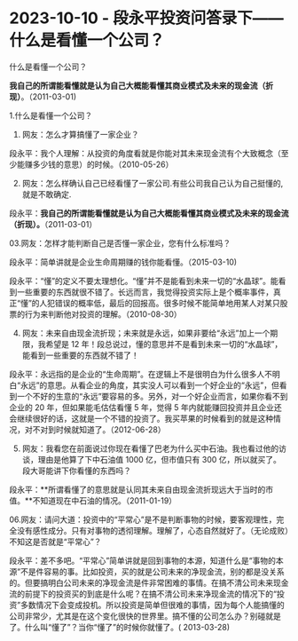 # 2023-10-10 - 段永平投资问答录下——什么是看懂一个公司？

什么是看懂一个公司？

**我自己的所谓能看懂就是认为自己大概能看懂其商业模式及未来的现金流（折现）**。（2011-03-01)

1.什么是看懂一个公司？

01. 网友：怎么才算搞懂了一家企业？

段永平：我个人理解：从投资的角度看就是你能对其未来现金流有个大致概念（至少能赚多少钱的意思）的时候。（2010-05-26）

02. 网友：怎么样确认自己已经看懂了一家公司.有些公司我自己认为自己挺懂的,就是不敢确定. 

段永平：**我自己的所谓能看懂就是认为自己大概能看懂其商业模式及未来的现金流（折现）。**（2011-03-01）

03.网友：怎样才能判断自己是否懂一家企业，您有什么标准吗？

段永平：简单讲就是企业生命周期赚的钱你能看懂。（2015-03-10)

段永平：“懂”的定义不要太理想化。“懂”并不是能看到未来一切的“水晶球”。能看到一些重要的东西就很不错了。长远而言，我觉得投资实际上是个概率事件，真正“懂”的人犯错误的概率低，最后的回报高。很多时候不能简单地用某人对某只股票的行为来判断他对投资的理解。（2010-08-30）

04. 网友：未来自由现金流折现；未来就是永远，如果非要给“永远”加上一个期限，我希望是 12 年！段总说过，懂的意思并不是看到未来一切的“水晶球”，能看到一些重要的东西就不错了！

段永平：永远指的是企业的“生命周期”。在逻辑上不是很明白为什么很多人不明白“永远”的意思。从看企业的角度，其实没人可以看到一个好企业的“永远”，但看到一个不好的生意的“永远”要容易的多。另外，对一个好企业而言，如果你看不到企业的 20 年，但如果能毛估估看懂 5 年，觉得 5 年内就能赚回投资并且企业还会继续很好的话，这就是一个不错的投资了。我买苹果的时候看到的就是这种情况，对不对到时候就知道了。（2012-06-28）

05. 网友：我看您在前面说过你现在看懂了巴老为什么买中石油。我也看过他的访谈，理由是他算了下中石油值 1000 亿，但市值只有 300 亿，所以就买了。段大哥能讲下你看懂的东西吗？

段永平：**所谓看懂了的意思就是认同其未来自由现金流折现远大于当时的市值。**不知道现在中石油的情况。（2011-01-19）

06.网友：请问大道：投资中的“平常心”是不是判断事物的时候，要客观理性，完全没有感性成分。只有对事物的透彻理解。理解了，心态自然就好了。（无论成败）不知这是否就是“平常心”？

段永平：差不多吧。“平常心”简单讲就是回到事物的本源，知道什么是“事物的本源”不是件容易的事。比如投资，买的就是公司未来的净现金流，别的都是没关系的。但要搞明白公司未来的净现金流是件非常困难的事情。在搞不清公司未来现金流的前提下的投资买的到底是什么呢？在搞不清公司未来净现金流的情况下的“投资”多数情况下会变成投机。所以投资是简单但很难的事情，因为每个人能搞懂的公司非常少，尤其是在这个变化很快的世界里。搞不懂的公司怎么办？别碰就是了。什么叫“懂了”？当你“懂了”的时候你就懂了。( 2013-03-28)